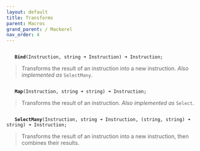 ```yaml
---
layout: default
title: Transforms
parent: Macros
grand_parent: / Mackerel
nav_order: 4
---
```


<code class="stratagyn-method-signature">
   <b class="stratagyn-method-name">Bind</b>(Instruction, string &#10140; Instruction) &#10140; Instruction;
</code>

> Transforms the result of an instruction into a new instruction. *Also implemented as* `SelectMany`.

<code class="stratagyn-method-signature">
   <b class="stratagyn-method-name">Map</b>(Instruction, string &#10140; string) &#10140; Instruction;
</code>

> Transforms the result of an instruction. *Also implemented as* `Select`.

<code class="stratagyn-method-signature">
   <b class="stratagyn-method-name">SelectMany</b>(Instruction, string &#10140; Instruction, (string, string) &#10140; string) &#10140; Instruction;
</code>

> Transforms the result of an instruction into a new instruction, then combines their results.